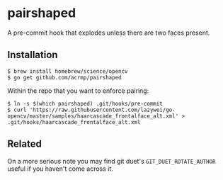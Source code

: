 # pairshaped

A pre-commit hook that explodes unless there are two faces present.

## Installation

```
$ brew install homebrew/science/opencv
$ go get github.com/acrmp/pairshaped
```

Within the repo that you want to enforce pairing:

```
$ ln -s $(which pairshaped) .git/hooks/pre-commit
$ curl 'https://raw.githubusercontent.com/lazywei/go-opencv/master/samples/haarcascade_frontalface_alt.xml' > .git/hooks/haarcascade_frontalface_alt.xml
```

## Related

On a more serious note you may find git duet's `GIT_DUET_ROTATE_AUTHOR` useful if you
haven't come across it.
